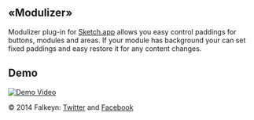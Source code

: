 ## «Modulizer»

Modulizer plug-in for [Sketch.app](http://bohemiancoding.com/sketch/) allows you easy control paddings for buttons, modules and areas. If your module has background your can set fixed paddings and easy restore it for any content changes.


## Demo

[![Demo Video](https://dl.dropboxusercontent.com/u/3240668/sketch/ModulizerVideo.png)](http://youtu.be/7ZHsr-dmHHM)


© 2014 Falkeyn: [Twitter](https://twitter.com/falkeyn) and [Facebook](https://www.facebook.com/Falkeyn)
